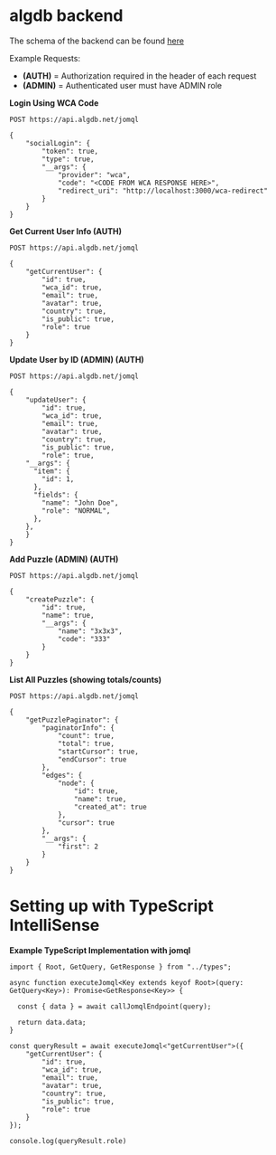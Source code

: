 # algdb backend

The schema of the backend can be found [here](https://github.com/cubing/algdb/blob/main/backend/functions/schema.ts)

Example Requests:

- **(AUTH)** = Authorization required in the header of each request
- **(ADMIN)** = Authenticated user must have ADMIN role

**Login Using WCA Code**

`POST https://api.algdb.net/jomql`

```
{
	"socialLogin": {
		"token": true,
		"type": true,
		"__args": {
			"provider": "wca",
			"code": "<CODE FROM WCA RESPONSE HERE>",
			"redirect_uri": "http://localhost:3000/wca-redirect"
		}
	}
}
```

**Get Current User Info (AUTH)**

`POST https://api.algdb.net/jomql`

```
{
	"getCurrentUser": {
		"id": true,
		"wca_id": true,
		"email": true,
		"avatar": true,
		"country": true,
		"is_public": true,
		"role": true
	}
}
```

**Update User by ID (ADMIN) (AUTH)**

`POST https://api.algdb.net/jomql`

```
{
	"updateUser": {
		"id": true,
		"wca_id": true,
		"email": true,
		"avatar": true,
		"country": true,
		"is_public": true,
		"role": true,
    "__args": {
      "item": {
        "id": 1,
      },
      "fields": {
        "name": "John Doe",
        "role": "NORMAL",
      },
    },
	}
}
```

**Add Puzzle (ADMIN) (AUTH)**

`POST https://api.algdb.net/jomql`

```
{
	"createPuzzle": {
		"id": true,
		"name": true,
		"__args": {
			"name": "3x3x3",
			"code": "333"
		}
	}
}
```

**List All Puzzles (showing totals/counts)**

`POST https://api.algdb.net/jomql`

```
{
	"getPuzzlePaginator": {
		"paginatorInfo": {
			"count": true,
			"total": true,
			"startCursor": true,
			"endCursor": true
		},
		"edges": {
			"node": {
				"id": true,
				"name": true,
				"created_at": true
			},
			"cursor": true
		},
		"__args": {
			"first": 2
		}
	}
}
```

# Setting up with TypeScript IntelliSense

**Example TypeScript Implementation with jomql**

```
import { Root, GetQuery, GetResponse } from "../types";

async function executeJomql<Key extends keyof Root>(query: GetQuery<Key>): Promise<GetResponse<Key>> {

  const { data } = await callJomqlEndpoint(query);

  return data.data;
}

const queryResult = await executeJomql<"getCurrentUser">({
	"getCurrentUser": {
		"id": true,
		"wca_id": true,
		"email": true,
		"avatar": true,
		"country": true,
		"is_public": true,
		"role": true
	}
});

console.log(queryResult.role)
```
